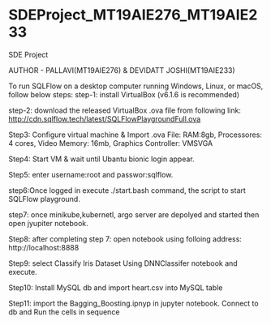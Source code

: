 # SDEProject_MT19AIE276_MT19AIE233
SDE Project

AUTHOR - PALLAVI(MT19AIE276) & DEVIDATT JOSHI(MT19AIE233)

To run SQLFlow on a desktop computer running Windows, Linux, or macOS, follow below steps:
 step-1: install VirtualBox (v6.1.6 is recommended)
 
  step-2: download the released VirtualBox .ova file from following link:
  http://cdn.sqlflow.tech/latest/SQLFlowPlaygroundFull.ova
  
  Step3: Configure virtual machine & Import .ova File:
  RAM:8gb, Processores: 4 cores, Video Memory: 16mb, Graphics Controller: VMSVGA
  
  Step4: Start VM & wait until Ubantu bionic login appear.
  
  Step5: enter username:root and passwor:sqlflow.
  
  step6:Once logged in execute ./start.bash command, the script to start SQLFlow playground.
  
  step7: once minikube,kubernetl, argo server are depolyed and started then open jyupiter notebook.
  
  Step8: after completing step 7: open notebook using folloing address: http://localhost:8888
  
  Step9:  select Classify Iris Dataset Using DNNClassifer notebook and execute.
  
  Step10: Install MySQL db and import heart.csv into MySQL table
  
  Step11: import the Bagging_Boosting.ipnyp in jupyter notebook. Connect to db and Run the cells in sequence

